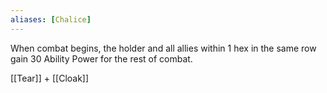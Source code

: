 ```yaml
---
aliases: [Chalice]
---
```

When combat begins, the holder and all allies within 1 hex in the same row gain 30 Ability Power for the rest of combat.

[[Tear]] + [[Cloak]]
